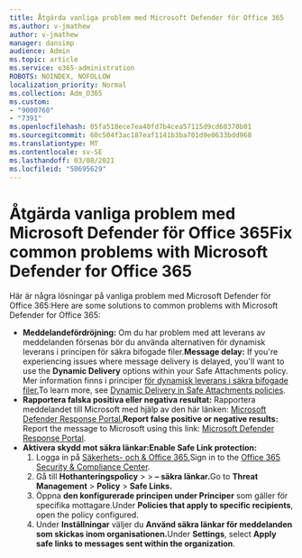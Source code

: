 ```yaml
---
title: Åtgärda vanliga problem med Microsoft Defender för Office 365
ms.author: v-jmathew
author: v-jmathew
manager: dansimp
audience: Admin
ms.topic: article
ms.service: o365-administration
ROBOTS: NOINDEX, NOFOLLOW
localization_priority: Normal
ms.collection: Adm_O365
ms.custom:
- "9000760"
- "7391"
ms.openlocfilehash: 05fa518ece7ea40fd7b4cea57115d9cd60370b01
ms.sourcegitcommit: 60c504f3ac187eaf1141b3ba701d9e0633bdd968
ms.translationtype: MT
ms.contentlocale: sv-SE
ms.lasthandoff: 03/08/2021
ms.locfileid: "50695629"
---
```

# <a name="fix-common-problems-with-microsoft-defender-for-office-365"></a><span data-ttu-id="edd93-102">Åtgärda vanliga problem med Microsoft Defender för Office 365</span><span class="sxs-lookup"><span data-stu-id="edd93-102">Fix common problems with Microsoft Defender for Office 365</span></span>

<span data-ttu-id="edd93-103">Här är några lösningar på vanliga problem med Microsoft Defender för Office 365:</span><span class="sxs-lookup"><span data-stu-id="edd93-103">Here are some solutions to common problems with Microsoft Defender for Office 365:</span></span>

- <span data-ttu-id="edd93-104">**Meddelandefördröjning:** Om du har problem med att leverans av meddelanden försenas  bör du använda alternativen för dynamisk leverans i principen för säkra bifogade filer.</span><span class="sxs-lookup"><span data-stu-id="edd93-104">**Message delay:** If you're experiencing issues where message delivery is delayed, you'll want to use the **Dynamic Delivery** options within your Safe Attachments policy.</span></span> <span data-ttu-id="edd93-105">Mer information finns i principer [för dynamisk leverans i säkra bifogade filer.](https://go.microsoft.com/fwlink/?linkid=2094106)</span><span class="sxs-lookup"><span data-stu-id="edd93-105">To learn more, see [Dynamic Delivery in Safe Attachments policies](https://go.microsoft.com/fwlink/?linkid=2094106).</span></span>
- <span data-ttu-id="edd93-106">**Rapportera falska positiva eller negativa resultat:** Rapportera meddelandet till Microsoft med hjälp av den här länken: [Microsoft Defender Response Portal.](https://go.microsoft.com/fwlink/?linkid=2092835)</span><span class="sxs-lookup"><span data-stu-id="edd93-106">**Report false positive or negative results:** Report the message to Microsoft using this link: [Microsoft Defender Response Portal](https://go.microsoft.com/fwlink/?linkid=2092835).</span></span>
- <span data-ttu-id="edd93-107">**Aktivera skydd mot säkra länkar:**</span><span class="sxs-lookup"><span data-stu-id="edd93-107">**Enable Safe Link protection:**</span></span>
    1. <span data-ttu-id="edd93-108">Logga in på [Säkerhets- och & Office 365.](https://go.microsoft.com/fwlink/p/?linkid=2077143)</span><span class="sxs-lookup"><span data-stu-id="edd93-108">Sign in to the [Office 365 Security & Compliance Center](https://go.microsoft.com/fwlink/p/?linkid=2077143).</span></span>
    2. <span data-ttu-id="edd93-109">Gå till **Hothanteringspolicy**  >    >  **– säkra länkar.**</span><span class="sxs-lookup"><span data-stu-id="edd93-109">Go to **Threat Management** > **Policy** > **Safe Links.**</span></span>
    3. <span data-ttu-id="edd93-110">Öppna **den konfigurerade principen under Principer** som gäller för specifika mottagare.</span><span class="sxs-lookup"><span data-stu-id="edd93-110">Under **Policies that apply to specific recipients**, open the policy configured.</span></span>
    4. <span data-ttu-id="edd93-111">Under **Inställningar** väljer du **Använd säkra länkar för meddelanden som skickas inom organisationen.**</span><span class="sxs-lookup"><span data-stu-id="edd93-111">Under **Settings**, select **Apply safe links to messages sent within the organization**.</span></span>
